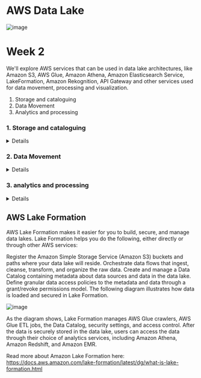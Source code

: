 # AWS Data Lake
![image](https://user-images.githubusercontent.com/4485129/115526354-8f2c0200-a2ad-11eb-836d-9bb8de0c47f1.png)

# Week 2
We'll explore AWS services that can be used in data lake architectures, like Amazon S3, AWS Glue, Amazon Athena, Amazon Elasticsearch Service, LakeFormation, Amazon Rekognition, API Gateway and other services used for data movement, processing and visualization.

1. Storage and cataloguing
2. Data Movement
3. Analytics and processing


### 1. Storage and cataloguing
<details>
The first category is AWS services used for data storage and cataloguing. And data lake has a few key components. It stores and secures data at an unlimited scale. It allows for structured and unstructured data to be stored together. It catalogs and indexes data without data movement, and it connects data with services and tooling for analysis and processing. So, what AWS services can you use to enable these key factors of a data lake? We will cover that with the AWS services used for data storage and cataloguing.
 
![image](https://user-images.githubusercontent.com/4485129/115531164-167b7480-a2b2-11eb-8fb5-b9310aef2a3e.png)

#### Storage - S3 is the most popular choice for storage option for a Lake
* Schema on Read model
* Supports Scaling
* Data Agnostic
* Data is stored in Buckets which are scalable
* S3 and S3 Glacier are preferred
* High Durability - 
  * 99.999999999.% Durability supported by S3
*  Pricing tiers based on frequency of the data access
  
![image](https://user-images.githubusercontent.com/4485129/115532802-c1406280-a2b3-11eb-9299-8163ef433628.png)


#### Catalog - AWS Glue Data Catalog

* AWS Glue is a fully managed, serverless data processing and cataloging service.

AWS Glue Data Catalog consists of tables, which are the metadata definition that represents your data. 
A table consists of a schema, and tables are then organized into logical groups called databases. 
You used what is called a glue crawler to populate the AWS Glue Data Catalog with tables. 

<details>
 
## Amazon S3 and Glue Data Catalog
### Amazon S3 
Amazon Simple Storage Service is storage for the Internet. It is designed to make web-scale computing easier for developers.

Amazon S3 has a simple web services interface that you can use to store and retrieve any amount of data, at any time, from anywhere on the web. It gives any developer access to the same highly scalable, reliable, fast, inexpensive data storage infrastructure that Amazon uses to run its own global network of web sites. The service aims to maximize benefits of scale and to pass those benefits on to developers. 

Amazon S3 is the largest and most performant object storage service for structured and unstructured data and the storage service of choice to build a data lake. With Amazon S3, you can cost-effectively build and scale a data lake of any size in a secure environment where data is protected by 99.999999999% (11 9s) of durability.   

Read more about Amazon S3 and data lakes here: https://aws.amazon.com/products/storage/data-lake-storage/

### Amazon S3 Storage Classes
For performance-sensitive use cases (those that require millisecond access time) and frequently accessed data, Amazon S3 provides the following storage classes: S3 Standard—The default storage class. If you don't specify the storage class when you upload an object, Amazon S3 assigns the S3 Standard storage class. Reduced Redundancy—The Reduced Redundancy Storage (RRS) storage class is designed for noncritical, reproducible data that can be stored with less redundancy than the S3 Standard storage class. 

The S3 Standard-IA and S3 One Zone-IA storage classes are designed for long-lived and infrequently accessed data. (IA stands for infrequent access.) S3 Standard-IA and S3 One Zone-IA objects are available for millisecond access (same as the S3 Standard storage class). Amazon S3 charges a retrieval fee for these objects, so they are most suitable for infrequently accessed data.   

The S3 Glacier and S3 Glacier Deep Archive storage classes are designed for low-cost data archiving. These storage classes offer the same durability and resiliency as the S3 Standard storage class.   

The S3 Intelligent-Tiering storage class is designed to optimize storage costs by automatically moving data to the most cost-effective storage access tier, without performance impact or operational overhead. S3 Intelligent-Tiering delivers automatic cost savings by moving data on a granular object level between two access tiers, a frequent access tier and a lower-cost infrequent access tier, when access patterns change. The Intelligent-Tiering storage class is ideal if you want to optimize storage costs automatically for long-lived data when access patterns are unknown or unpredictable.   

Read more about storage classes here: https://docs.aws.amazon.com/AmazonS3/latest/dev/storage-class-intro.html  

### AWS Glue  
AWS Glue is a fully managed ETL (extract, transform, and load) service that makes it simple and cost-effective to categorize your data, clean it, enrich it, and move it reliably between various data stores and data streams. AWS Glue consists of a central metadata repository known as the AWS Glue Data Catalog, an ETL engine that automatically generates Python or Scala code, and a flexible scheduler that handles dependency resolution, job monitoring, and retries. AWS Glue is serverless, so there’s no infrastructure to set up or manage.   

The AWS Glue Data Catalog is your persistent metadata store. It is a managed service that lets you store, annotate, and share metadata in the AWS Cloud in the same way you would in an Apache Hive metastore.    

AWS Glue also lets you set up crawlers that can scan data in all kinds of repositories, classify it, extract schema information from it, and store the metadata automatically in the AWS Glue Data Catalog. The AWS Glue Data Catalog can then be used to guide ETL operations.   

Crawlers use classifiers, a classifier reads the data in a data store. If it recognizes the format of the data, it generates a schema. The classifier also returns a certainty number to indicate how certain the format recognition was.   

Read more about crawlers and classifiers here: https://docs.aws.amazon.com/glue/latest/dg/add-classifier.html  

</details>
</details>

### 2. Data Movement
<details>

#### AWS API Gateway

![image](https://user-images.githubusercontent.com/4485129/115541722-19c82d80-a2bd-11eb-9a68-eb1f6d60f100.png)

![image](https://user-images.githubusercontent.com/4485129/115542303-c60a1400-a2bd-11eb-81a5-56e1a3ddd910.png)


Data Movement
Data Movement   
Data Lakes allow you to import any amount of data that can come in real-time. Data is collected from multiple sources, and moved into the data lake in its original format. This process allows you to scale to data of any size, while saving time of defining data structures, schema, and transformations.   

Read more about data lakes on AWS here: https://aws.amazon.com/big-data/datalakes-and-analytics/https://aws.amazon.com/big-data/datalakes-and-analytics/what-is-a-data-lake/  

#### Amazon Kinesis 
Amazon Kinesis makes it easy to collect, process, and analyze real-time, streaming data so you can get timely insights and react quickly to new information. Amazon Kinesis offers key capabilities to cost-effectively process streaming data at any scale, along with the flexibility to choose the tools that best suit the requirements of your application. With Amazon Kinesis, you can ingest real-time data such as video, audio, application logs, website clickstreams, and IoT telemetry data for machine learning, analytics, and other applications. Amazon Kinesis enables you to process and analyze data as it arrives and respond instantly instead of having to wait until all your data is collected before the processing can begin.     

There are multiple services in the Amazon Kinesis family. For data ingestion, there is Amazon Kinesis Data Streams, Amazon Kinesis Video Streams, and Amazon Kinesis Data Firehose.   Read more about Amazon Kinesis here: https://aws.amazon.com/kinesis/    

To better understand each service please review the diagrams below.       

###### Amazon Kinesis Video Streams:    
![image](https://user-images.githubusercontent.com/4485129/115542764-3c0e7b00-a2be-11eb-85e6-1b8a0f0226aa.png)

##### Amazon Kinesis Data Streams:     
![image](https://user-images.githubusercontent.com/4485129/115542827-4e88b480-a2be-11eb-9ec7-189030d09ad2.png)

##### Amazon Kinesis Data Firehose:
![image](https://user-images.githubusercontent.com/4485129/115542846-55afc280-a2be-11eb-8e5b-0fffd35eb65c.png)


### Amazon API Gateway   
Amazon API Gateway is a fully managed service that makes it easy to create, publish, and maintain secure APIs at scale. APIs are the front door to backend applications and services. API Gateway handles all the tasks involved in accepting and processing up to hundreds of thousands of concurrent API calls, including traffic management, CORS support, authorization and access control, throttling, monitoring, and API version management.   

Read more about API Gateway here: https://aws.amazon.com/api-gateway/
</details>

### 3.  analytics and processing
<details>
 
### EMR, Glue Jobs, Lambda, Kinesis Analytics, RedShift

#### Apache Hadoop on AWS   
Apache Hadoop is an open source framework that is used to efficiently store and process large datasets ranging in size from gigabytes to petabytes of data. Instead of using one large computer to store and process the data, Hadoop allows clustering multiple computers to analyze massive datasets in parallel more quickly.   

Read more about Hadoop here: https://aws.amazon.com/emr/details/hadoop/what-is-hadoop/  

#### Amazon EMR    
Amazon EMR is a managed cluster platform that simplifies running big data frameworks, such as Apache Hadoop and Apache Spark, on AWS to process and analyze vast amounts of data. By using these frameworks and related open-source projects, such as Apache Hive and Apache Pig, you can process data for analytics purposes and business intelligence workloads. Additionally, you can use Amazon EMR to transform and move large amounts of data into and out of other AWS data stores and databases, such as Amazon Simple Storage Service (Amazon S3) and Amazon DynamoDB.   

Read more about Amazon EMR here: https://docs.aws.amazon.com/emr/latest/ManagementGuide/emr-what-is-emr.html    

#### AWS Glue Jobs   
A job is the business logic that performs the extract, transform, and load (ETL) work in AWS Glue. When you start a job, AWS Glue runs a script that extracts data from sources, transforms the data, and loads it into targets. You can create jobs in the ETL section of the AWS Glue console.    

![image](https://user-images.githubusercontent.com/4485129/115675081-e690a780-a36b-11eb-9b09-135be87a7d1d.png)

Read more about authoring AWS Glue jobs here: https://docs.aws.amazon.com/glue/latest/dg/author-job.html  

#### AWS Lambda 
AWS Lambda is a compute service that lets you run code without provisioning or managing servers. AWS Lambda runs your code only when needed and scales automatically, from a few requests per day to thousands per second. You pay only for the compute time you consume - there is no charge when your code is not running. With AWS Lambda, you can run code for virtually any type of application or backend service - all with zero administration. AWS Lambda runs your code on a high-availability compute infrastructure and performs all of the administration of the compute resources, including server and operating system maintenance, capacity provisioning and automatic scaling, code monitoring and logging.   

When using AWS Lambda, you are responsible only for your code. AWS Lambda manages the compute fleet that offers a balance of memory, CPU, network, and other resources. This can be helpful when processing incoming data for your data lake being hosted on AWS.   

Read more about AWS Lambda here: https://docs.aws.amazon.com/lambda/latest/dg/welcome.html  

#### Amazon Athena  
Amazon Athena is an interactive query service that makes it easy to analyze data directly in Amazon Simple Storage Service (Amazon S3) using standard SQL. With a few actions in the AWS Management Console, you can point Athena at your data stored in Amazon S3 and begin using standard SQL to run ad-hoc queries and get results in seconds. 

Read more about Athena here: https://docs.aws.amazon.com/athena/latest/ug/what-is.html 

#### Amazon RedShift
Amazon Redshift makes it simple and cost effective to run high performance queries on petabytes of structured data so that you can build powerful reports and dashboards using your existing business intelligence tools.   

Read more about Amazon RedShift here: https://aws.amazon.com/redshift/?whats-new-cards.sort-by=item.additionalFields.postDateTime&whats-new-cards.sort-order=desc    

#### Amazon Kinesis Data Analytics    
With Amazon Kinesis Data Analytics for SQL Applications, you can process and analyze streaming data using standard SQL. The service enables you to quickly author and run powerful SQL code against streaming sources to perform time series analytics, feed real-time dashboards, and create real-time metrics.   

To get started with Kinesis Data Analytics, you create a Kinesis data analytics application that continuously reads and processes streaming data. The service supports ingesting data from Amazon Kinesis Data Streams and Amazon Kinesis Data Firehose streaming sources. Then, you author your SQL code using the interactive editor and test it with live streaming data. You can also configure destinations where you want Kinesis Data Analytics to send the results.   Kinesis Data Analytics supports Amazon Kinesis Data Firehose (Amazon S3, Amazon Redshift, Amazon Elasticsearch Service, and Splunk), AWS Lambda, and Amazon Kinesis Data Streams as destinations.   

Read more about Amazon Kinesis Data Analytics here: https://docs.aws.amazon.com/kinesisanalytics/latest/dev/what-is.html  

#### Amazon Elasticsearch Service  
Amazon Elasticsearch Service (Amazon ES) is a managed service that makes it easy to deploy, operate, and scale Elasticsearch clusters in the AWS Cloud. Elasticsearch is a popular open-source search and analytics engine for use cases such as log analytics, real-time application monitoring, and clickstream analysis. With Amazon ES, you get direct access to the Elasticsearch APIs; existing code and applications work seamlessly with the service.   

Read more about Amazon ES here: https://docs.aws.amazon.com/elasticsearch-service/latest/developerguide/what-is-amazon-elasticsearch-service.html  


</details>


## AWS Lake Formation

AWS Lake Formation makes it easier for you to build, secure, and manage data lakes. Lake Formation helps you do the following, either directly or through other AWS services:  

Register the Amazon Simple Storage Service (Amazon S3) buckets and paths where your data lake will reside.
Orchestrate data flows that ingest, cleanse, transform, and organize the raw data.
Create and manage a Data Catalog containing metadata about data sources and data in the data lake.
Define granular data access policies to the metadata and data through a grant/revoke permissions model.
The following diagram illustrates how data is loaded and secured in Lake Formation.

![image](https://user-images.githubusercontent.com/4485129/115702890-18633780-a387-11eb-96f5-5c7f1919b056.png)

As the diagram shows, Lake Formation manages AWS Glue crawlers, AWS Glue ETL jobs, the Data Catalog, security settings, and access control. After the data is securely stored in the data lake, users can access the data through their choice of analytics services, including Amazon Athena, Amazon Redshift, and Amazon EMR.  

Read more about Amazon Lake Formation here: https://docs.aws.amazon.com/lake-formation/latest/dg/what-is-lake-formation.html

